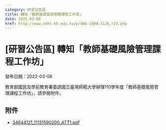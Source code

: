 ```yaml
---
category: 研習公告區
title: 轉知「教師基礎風險管理課程工作坊」
date: 2022-03-08
href: http://www.smhs.kh.edu.tw/p/406-1000-3126,r23.php
---
```


# [研習公告區] 轉知「教師基礎風險管理課程工作坊」

發布日期：2022-03-08

教育部國民及學前教育署委請國立臺灣師範大學辦理110學年度「教師基礎風險管理課程工作坊」，請參閱附件。

## 附件

- [34644121_11131590200_ATT1.pdf](https://www.smhs.kh.edu.tw/var/file/0/1000/attach/22/pta_2894_849508_27534.pdf)
